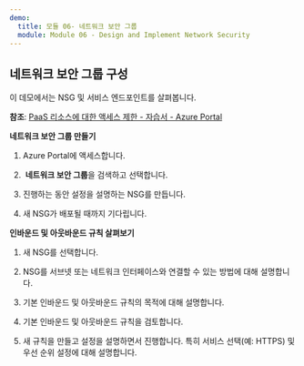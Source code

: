 ```yaml
---
demo:
  title: 모듈 06- 네트워크 보안 그룹
  module: Module 06 - Design and Implement Network Security
---
```

## 네트워크 보안 그룹 구성

이 데모에서는 NSG 및 서비스 엔드포인트를 살펴봅니다.

**참조**: [PaaS 리소스에 대한 액세스 제한 - 자습서 - Azure Portal](https://docs.microsoft.com/azure/virtual-network/tutorial-restrict-network-access-to-resources)

**네트워크 보안 그룹 만들기**

1. Azure Portal에 액세스합니다.

1.  **네트워크 보안 그룹**을 검색하고 선택합니다.

1. 진행하는 동안 설정을 설명하는 NSG를 만듭니다. 
 
1. 새 NSG가 배포될 때까지 기다립니다.

**인바운드 및 아웃바운드 규칙 살펴보기**

1. 새 NSG를 선택합니다.

1. NSG를 서브넷 또는 네트워크 인터페이스와 연결할 수 있는 방법에 대해 설명합니다.

1. 기본 인바운드 및 아웃바운드 규칙의 목적에 대해 설명합니다.  

1. 기본 인바운드 및 아웃바운드 규칙을 검토합니다. 

1. 새 규칙을 만들고 설정을 설명하면서 진행합니다. 특히 서비스 선택(예: HTTPS) 및 우선 순위 설정에 대해 설명합니다. 

